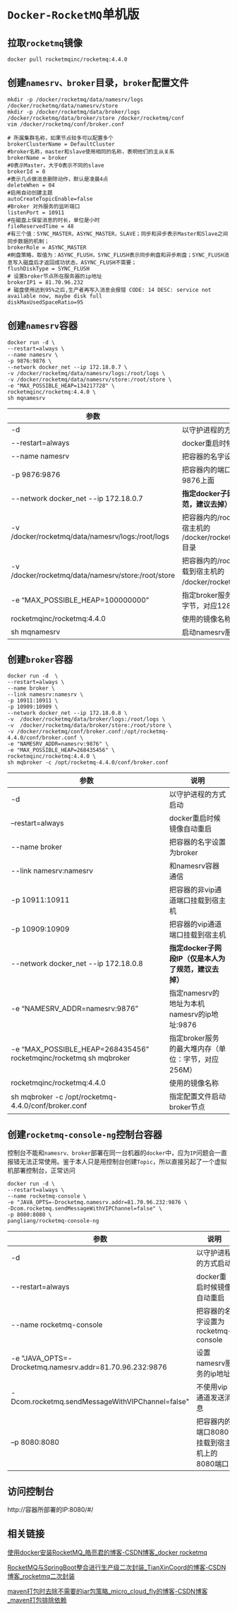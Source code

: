 # `Docker-RocketMQ`单机版



## 拉取`rocketmq`镜像

```shell
docker pull rocketmqinc/rocketmq:4.4.0
```



## 创建`namesrv、broker`目录，`broker`配置文件

```shell
mkdir -p /docker/rocketmq/data/namesrv/logs /docker/rocketmq/data/namesrv/store
mkdir -p /docker/rocketmq/data/broker/logs /docker/rocketmq/data/broker/store /docker/rocketmq/conf
vim /docker/rocketmq/conf/broker.conf
```

```
# 所属集群名称，如果节点较多可以配置多个
brokerClusterName = DefaultCluster
#broker名称，master和slave使用相同的名称，表明他们的主从关系
brokerName = broker
#0表示Master，大于0表示不同的slave
brokerId = 0
#表示几点做消息删除动作，默认是凌晨4点
deleteWhen = 04
#启用自动创建主题
autoCreateTopicEnable=false
#Broker 对外服务的监听端口
listenPort = 10911
#在磁盘上保留消息的时长，单位是小时
fileReservedTime = 48
#有三个值：SYNC_MASTER，ASYNC_MASTER，SLAVE；同步和异步表示Master和Slave之间同步数据的机制；
brokerRole = ASYNC_MASTER
#刷盘策略，取值为：ASYNC_FLUSH，SYNC_FLUSH表示同步刷盘和异步刷盘；SYNC_FLUSH消息写入磁盘后才返回成功状态，ASYNC_FLUSH不需要；
flushDiskType = SYNC_FLUSH
# 设置broker节点所在服务器的ip地址
brokerIP1 = 81.70.96.232
# 磁盘使用达到95%之后,生产者再写入消息会报错 CODE: 14 DESC: service not available now, maybe disk full
diskMaxUsedSpaceRatio=95
```



## 创建`namesrv`容器

```shell
docker run -d \
--restart=always \
--name namesrv \
-p 9876:9876 \
--network docker_net --ip 172.18.0.7 \
-v /docker/rocketmq/data/namesrv/logs:/root/logs \
-v /docker/rocketmq/data/namesrv/store:/root/store \
-e "MAX_POSSIBLE_HEAP=134217728" \
rocketmqinc/rocketmq:4.4.0 \
sh mqnamesrv 
```

| 参数                                               | 说明                                                         |
| -------------------------------------------------- | ------------------------------------------------------------ |
| -d                                                 | 以守护进程的方式启动                                         |
| --restart=always                                   | docker重启时候容器自动重启                                   |
| --name namesrv                                     | 把容器的名字设置为namesrv                                    |
| -p 9876:9876                                       | 把容器内的端口9876挂载到宿主机9876上面                       |
| --network docker_net --ip 172.18.0.7               | **指定docker子网段IP（仅是本人为了规范，建议去掉）**         |
| -v /docker/rocketmq/data/namesrv/logs:/root/logs   | 把容器内的/root/logs日志目录挂载到宿主机的 /docker/rocketmq/data/namesrv/logs目录 |
| -v /docker/rocketmq/data/namesrv/store:/root/store | 把容器内的/root/store数据存储目录挂载到宿主机的 /docker/rocketmq/data/namesrv目录 |
| -e “MAX_POSSIBLE_HEAP=100000000”                   | 指定broker服务的最大堆内存（单位：字节，对应128M）           |
| rocketmqinc/rocketmq:4.4.0                         | 使用的镜像名称                                               |
| sh mqnamesrv                                       | 启动namesrv服务                                              |



## 创建`broker`容器

```shell
docker run -d  \
--restart=always \
--name broker \
--link namesrv:namesrv \
-p 10911:10911 \
-p 10909:10909 \
--network docker_net --ip 172.18.0.8 \
-v  /docker/rocketmq/data/broker/logs:/root/logs \
-v  /docker/rocketmq/data/broker/store:/root/store \
-v /docker/rocketmq/conf/broker.conf:/opt/rocketmq-4.4.0/conf/broker.conf \
-e "NAMESRV_ADDR=namesrv:9876" \
-e "MAX_POSSIBLE_HEAP=268435456" \
rocketmqinc/rocketmq:4.4.0 \
sh mqbroker -c /opt/rocketmq-4.4.0/conf/broker.conf
```

| 参数                                                         | 说明                                                 |
| ------------------------------------------------------------ | ---------------------------------------------------- |
| -d                                                           | 以守护进程的方式启动                                 |
| –restart=always                                              | docker重启时候镜像自动重启                           |
| --name broker                                                | 把容器的名字设置为broker                             |
| --link namesrv:namesrv                                       | 和namesrv容器通信                                    |
| -p 10911:10911                                               | 把容器的非vip通道端口挂载到宿主机                    |
| -p 10909:10909                                               | 把容器的vip通道端口挂载到宿主机                      |
| --network docker_net --ip 172.18.0.8                         | **指定docker子网段IP（仅是本人为了规范，建议去掉）** |
| -e “NAMESRV_ADDR=namesrv:9876”                               | 指定namesrv的地址为本机namesrv的ip地址:9876          |
| -e “MAX_POSSIBLE_HEAP=268435456” rocketmqinc/rocketmq sh mqbroker | 指定broker服务的最大堆内存（单位：字节，对应256M）   |
| rocketmqinc/rocketmq:4.4.0                                   | 使用的镜像名称                                       |
| sh mqbroker -c /opt/rocketmq-4.4.0/conf/broker.conf          | 指定配置文件启动broker节点                           |



## 创建`rocketmq-console-ng`控制台容器

控制台不能和`namesrv、broker`部署在同一台机器的`docker`中，应为`IP`问题会一直报错无法正常使用。鉴于本人只是用控制台创建`Topic`，所以直接另起了一个虚拟机部署控制台，正常访问

```shell
docker run -d \
--restart=always \
--name rocketmq-console \
-e "JAVA_OPTS=-Drocketmq.namesrv.addr=81.70.96.232:9876 \
-Dcom.rocketmq.sendMessageWithVIPChannel=false" \
-p 8080:8080 \
pangliang/rocketmq-console-ng
```

| 参数                                                    | 说明                                       |
| ------------------------------------------------------- | ------------------------------------------ |
| -d                                                      | 以守护进程的方式启动                       |
| --restart=always                                        | docker重启时候镜像自动重启                 |
| --name rocketmq-console                                 | 把容器的名字设置为rocketmq-console         |
| -e "JAVA_OPTS=-Drocketmq.namesrv.addr=81.70.96.232:9876 | 设置namesrv服务的ip地址                    |
| -Dcom.rocketmq.sendMessageWithVIPChannel=false"         | 不使用vip通道发送消息                      |
| –p 8080:8080                                            | 把容器内的端口8080挂载到宿主机上的8080端口 |

## 访问控制台

http://容器所部署的IP:8080/#/





## 相关链接

[使用docker安装RocketMQ_皓亮君的博客-CSDN博客_docker rocketmq](https://blog.csdn.net/ming19951224/article/details/109063041)

[RocketMQ与SpringBoot整合进行生产级二次封装_TianXinCoord的博客-CSDN博客_rocketmq二次封装](https://blog.csdn.net/sinat_34104446/article/details/125355774)

[maven打包时去除不需要的jar包策略_micro_cloud_fly的博客-CSDN博客_maven打包排除依赖](https://blog.csdn.net/silk_java/article/details/45094019)